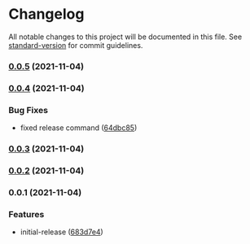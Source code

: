 # Changelog

All notable changes to this project will be documented in this file. See [standard-version](https://github.com/conventional-changelog/standard-version) for commit guidelines.

### [0.0.5](https://github.com/meza/tsconfig-base/compare/v0.0.4...v0.0.5) (2021-11-04)

### [0.0.4](https://github.com/meza/tsconfig-base/compare/v0.0.3...v0.0.4) (2021-11-04)


### Bug Fixes

* fixed release command ([64dbc85](https://github.com/meza/tsconfig-base/commit/64dbc85a20048c93e346d4167e16622df74bcfb7))

### [0.0.3](https://github.com/meza/tsconfig-base/compare/v0.0.2...v0.0.3) (2021-11-04)

### [0.0.2](https://github.com/meza/tsconfig-base/compare/v0.0.1...v0.0.2) (2021-11-04)

### 0.0.1 (2021-11-04)


### Features

* initial-release ([683d7e4](https://github.com/meza/tsconfig-base/commit/683d7e4ca17caa677e1f69f428d108e7da7eda71))
